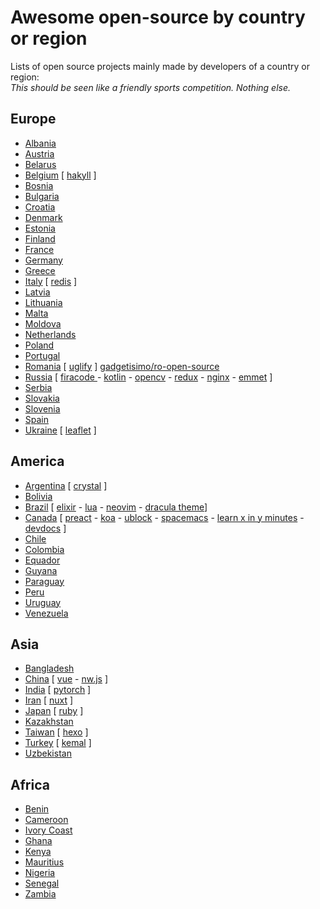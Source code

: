 # Awesome open-source by country or region

Lists of open source projects mainly made by developers of a country or region:  
*This should be seen like a friendly sports competition. Nothing else.*

## Europe

- [Albania](https://github.com/redjanym/awesome-made-by-albanians)
- [Austria](https://github.com/IonicaBizau/made-in-austria)
- [Belarus](https://github.com/IonicaBizau/made-in-belarus)
- [Belgium](https://github.com/IonicaBizau/made-in-belgium) [ [hakyll](https://github.com/jaspervdj/hakyll) ]
- [Bosnia](https://github.com/IonicaBizau/made-in-bosnia)
- [Bulgaria](https://github.com/IonicaBizau/made-in-bulgaria)
- [Croatia](https://github.com/IonicaBizau/made-in-croatia)
- [Denmark](https://github.com/IonicaBizau/made-in-denmark)
- [Estonia](https://github.com/IonicaBizau/made-in-estonia)
- [Finland](https://github.com/IonicaBizau/made-in-finland)
- [France](https://github.com/IonicaBizau/made-in-france)
- [Germany](https://github.com/mvximenko/awesome-made-by-germans)
- [Greece](https://github.com/IonicaBizau/made-in-greece)
- [Italy](https://github.com/IonicaBizau/made-in-italy) [ [redis](https://github.com/redis/redis) ]
- [Latvia](https://github.com/IonicaBizau/made-in-latvia)
- [Lithuania](https://github.com/IonicaBizau/made-in-lithuania)
- [Malta](https://github.com/IonicaBizau/made-in-malta)
- [Moldova](https://github.com/IonicaBizau/made-in-moldova)
- [Netherlands](https://github.com/IonicaBizau/made-in-netherlands)
- [Poland](https://github.com/IonicaBizau/made-in-poland)
- [Portugal](https://github.com/IonicaBizau/made-in-portugal)
- [Romania](https://github.com/IonicaBizau/made-in-romania) [ [uglify](https://github.com/mishoo/UglifyJS) ] [gadgetisimo/ro-open-source](https://github.com/gadgetisimo/ro-open-source)
- [Russia](https://github.com/igoradamenko/awesome-made-by-russians) [ [firacode ](https://github.com/tonsky/FiraCode) - [kotlin](https://github.com/JetBrains/kotlin) - [opencv](https://github.com/opencv/opencv) - [redux](https://github.com/reduxjs/redux) - [nginx](https://github.com/nginx/nginx) - [emmet](https://github.com/emmetio/emmet) ]
- [Serbia](https://github.com/IonicaBizau/made-in-serbia)
- [Slovakia](https://github.com/IonicaBizau/made-in-slovakia)
- [Slovenia](https://github.com/IonicaBizau/made-in-slovenia)
- [Spain](https://github.com/IonicaBizau/made-in-spain)
- [Ukraine](https://github.com/chernivtsijs/made-in-ukraine) [ [leaflet](https://github.com/Leaflet/Leaflet) ]

## America

- [Argentina](https://github.com/IonicaBizau/made-in-argentina) [ [crystal](https://github.com/crystal-lang/crystal) ]
- [Bolivia](https://github.com/IonicaBizau/made-in-bolivia)
- [Brazil](https://github.com/felipefialho/awesome-made-by-brazilians) [ [elixir](https://github.com/elixir-lang/elixir) - [lua](https://github.com/lua/lua) - [neovim](https://github.com/neovim/neovim) - [dracula theme](https://github.com/dracula/dracula-theme)]
- [Canada](https://github.com/suguru03/made-in-canada) [ [preact](https://github.com/preactjs/preact) - [koa](https://github.com/koajs/koa) - [ublock](https://github.com/gorhill/uBlock) - [spacemacs](https://github.com/syl20bnr/spacemacs) - [learn x in y minutes](https://github.com/adambard/learnxinyminutes-docs) - [devdocs](https://github.com/freeCodeCamp/devdocs) ]
- [Chile](https://github.com/IonicaBizau/made-in-chile)
- [Colombia](https://github.com/IonicaBizau/made-in-colombia)
- [Equador](https://github.com/IonicaBizau/made-in-ecuador)
- [Guyana](https://github.com/IonicaBizau/made-in-guyana)
- [Paraguay](https://github.com/IonicaBizau/made-in-paraguay)
- [Peru](https://github.com/IonicaBizau/made-in-peru)
- [Uruguay](https://github.com/IonicaBizau/made-in-uruguay)
- [Venezuela](https://github.com/IonicaBizau/made-in-venezuela)

## Asia

- [Bangladesh](https://github.com/made-in-bangladesh/made-in-bangladesh)
- [China](https://github.com/JN-H/awesome-made-by-chinese) [ [vue](https://github.com/vuejs/vue) - [nw.js](https://github.com/nwjs/nw.js) ]
- [India](https://github.com/jeswinsimon/awesome-made-by-indians) [ [pytorch](https://github.com/pytorch/pytorch) ]
- [Iran](https://github.com/mohebifar/made-in-iran) [ [nuxt](https://github.com/nuxt/nuxt.js) ]
- [Japan](https://github.com/mvximenko/awesome-made-by-japanese) [ [ruby](https://github.com/ruby/ruby) ] 
- [Kazakhstan](https://github.com/nugmanoff/awesome-made-in-kz)
- [Taiwan](https://github.com/hueitan/made-in-taiwan) [ [hexo](https://github.com/hexojs/hexo) ]
- [Turkey](https://github.com/IonicaBizau/made-in-turkey) [ [kemal](https://github.com/kemalcr/kemal) ]
- [Uzbekistan](https://github.com/webstyle/made-in-uzbekistan)

## Africa

- [Benin](https://github.com/0l1v3r5/made-in-benin)
- [Cameroon](https://github.com/roc41d/made-in-cameroon)
- [Ivory Coast](https://github.com/codedivoire/made-in-ci)
- [Ghana](https://github.com/devcongress/made-in-ghana)
- [Kenya](https://github.com/MadeInKenya/madeinkenya.github.io)
- [Mauritius](https://github.com/Humeira/made-in-Mauritius)
- [Nigeria](https://github.com/acekyd/made-in-nigeria)
- [Senegal](https://github.com/JoloffCode/made-in-senegal)
- [Zambia](https://github.com/ZambianTech/made-in-zambia)
